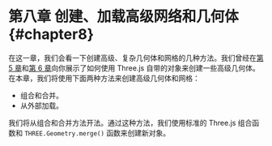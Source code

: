 # 第八章 创建、加载高级网络和几何体 {#chapter8}

在这一章，我们会看一下创建高级、复杂几何体和网格的几种方法。我们曾经在[第 5 章](/docs/chapter5/)和[第 6 章](/docs/chapter6/)向你展示了如何使用 Three.js 自带的对象来创建一些高级几何体。在本章，我们将使用下面两种方法来创建高级几何体和网格：

* 组合和合并。
* 从外部加载。

我们将从组合和合并方法开法。通过这种方法，我们使用标准的 Three.js 组合函数和 `THREE.Geometry.merge()` 函数来创建新对象。
